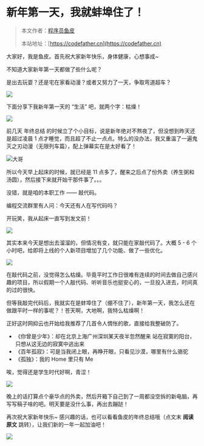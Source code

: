 # 新年第一天，我就蚌埠住了！

> 本文作者：[程序员鱼皮](https://yuyuanweb.feishu.cn/wiki/Abldw5WkjidySxkKxU2cQdAtnah)
>
> 本站地址：[https://codefather.cn](https://codefather.cn)

大家好，我是鱼皮。首先祝大家新年快乐，身体健康，心想事成~

不知道大家新年第一天都做了些什么呢？

是出去玩耍？还是宅在家看动漫？或者又努力了一天，争取弯道超车？

![](https://pic.yupi.icu/5563/202311041327582.png)

下面分享下我新年第一天的 “生活” 吧，就两个字：枯燥！

![](https://pic.yupi.icu/5563/202311041327519.png)

前几天 年终总结 的时候立了个小目标，说是新年绝对不熬夜了，但没想到昨天还是超过凌晨 1 点才睡觉，而且超了不止一点点。特么的没办法，我又重温了一遍鬼灭之刃动漫（无限列车篇），配上弹幕实在是太好看了！

![](https://pic.yupi.icu/5563/202311041327699.png)大哥

所以今天早上起床的时候，就已经是 11 点多了，醒来之后点了份外卖（养生粥和汤圆），然后接下来就开始干那件事了。。。

没错，就是咱的本职工作 —— 敲代码。

编程交流群里有人问：今天还有人在写代码吗？

开玩笑，我从起床一直写到发文前！

![](https://pic.yupi.icu/5563/202311041327517.png)

其实本来今天是想出去溜溜的，但情况有变，就只能在家敲代码了。大概 5 - 6 个小时吧，给即将上线的个人新项目增加了几个功能、做了一些优化。

![](https://pic.yupi.icu/5563/202311041327648.png)

在敲代码之前，没觉得怎么枯燥。毕竟平时工作日很难有连续的时间去做自己感兴趣的项目，所以假期一个人敲代码、听听音乐也挺安心的，一旦投入进去，时间真的过的很快。

但等我敲完代码后，我就实在是蚌埠住了（绷不住了），新年第一天，我怎么还在做跟平时一样的事呢？！苍天啊，大地啊，我特么枯燥啊！

正好这时网抑云也开始给我推荐了几首令人惆怅的歌，直接给我整破防了。

- 《你曾是少年》：却在北京上海广州深圳某天夜半忽然醒来 站在寂寞的阳台，只想从这无边的寂寞中逃出来
- 《百年孤寂》：可是当我闭上眼，再睁开眼，只看见沙漠，哪里有什么骆驼
- 《孤独》：我的 Home 里只有 Me

唉，觉得还是学生时代好啊，青涩！

![](https://pic.yupi.icu/5563/202311041327525.png)

晚上的话打算点个豪华点的外卖，然后开箱下自己到了一周都没空拆的新电脑，再写写稿子啥的吧。明天要是没什么事，再出去蹦跶！

再次祝大家新年快乐~ 感兴趣的话，也可以看看鱼皮的年终总结哦（点文末 **阅读原文** 跳转），让我们新的一年一起加油吧！

![](https://pic.yupi.icu/5563/202311041327837.png)